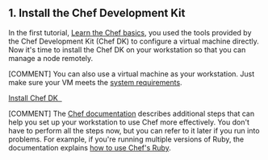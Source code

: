 ## 1. Install the Chef Development Kit

In the first tutorial, [Learn the Chef basics](/learn-the-basics/ubuntu/), you used the tools provided by the Chef Development Kit (Chef DK) to configure a virtual machine directly. Now it's time to install the Chef DK on your workstation so that you can manage a node remotely.

[COMMENT] You can also use a virtual machine as your workstation. Just make sure your VM meets the [system requirements](https://docs.chef.io/install_dk.html#review-prerequisites).

<a class='accent-button radius' href='https://downloads.chef.io/chef-dk/' target='_blank'>Install Chef DK&nbsp;&nbsp;<i class='fa fa-external-link'></i></a>

[COMMENT] The [Chef documentation](https://docs.chef.io/install_dk.html) describes additional steps that can help you set up your workstation to use Chef more effectively. You don't have to perform all the steps now, but you can refer to it later if you run into problems. For example, if you're running multiple versions of Ruby, the documentation explains [how to use Chef's Ruby](https://docs.chef.io/install_dk.html#set-system-ruby).
